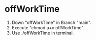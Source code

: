 # offWorkTime
1. Down "offWorkTime" in Branch "main".
2. Execute "chmod a+x offWorkTime".
3. Use ./offWorkTime in terminal.

